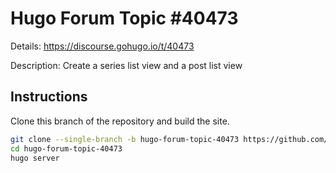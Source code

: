 # Hugo Forum Topic #40473

Details: <https://discourse.gohugo.io/t/40473>

Description: Create a series list view and a post list view

## Instructions

Clone this branch of the repository and build the site.

```bash
git clone --single-branch -b hugo-forum-topic-40473 https://github.com/jmooring/hugo-testing hugo-forum-topic-40473
cd hugo-forum-topic-40473
hugo server
```
